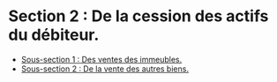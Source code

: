 # Section 2 : De la cession des actifs du débiteur.

- [Sous-section 1 : Des ventes des immeubles.](sous-section-1)
- [Sous-section 2 : De la vente des autres biens.](sous-section-2)
